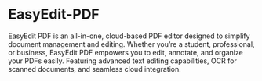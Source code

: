 # EasyEdit-PDF
EasyEdit PDF is an all-in-one, cloud-based PDF editor designed to simplify document management and editing. Whether you’re a student, professional, or business, EasyEdit PDF empowers you to edit, annotate, and organize your PDFs easily. Featuring advanced text editing capabilities, OCR for scanned documents, and seamless cloud integration.
